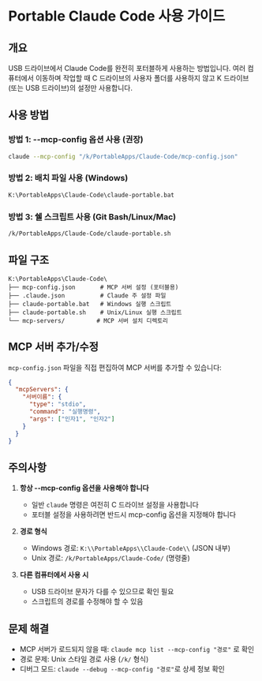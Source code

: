 # Portable Claude Code 사용 가이드

## 개요
USB 드라이브에서 Claude Code를 완전히 포터블하게 사용하는 방법입니다.
여러 컴퓨터에서 이동하며 작업할 때 C 드라이브의 사용자 폴더를 사용하지 않고 
K 드라이브(또는 USB 드라이브)의 설정만 사용합니다.

## 사용 방법

### 방법 1: --mcp-config 옵션 사용 (권장)
```bash
claude --mcp-config "/k/PortableApps/Claude-Code/mcp-config.json"
```

### 방법 2: 배치 파일 사용 (Windows)
```cmd
K:\PortableApps\Claude-Code\claude-portable.bat
```

### 방법 3: 쉘 스크립트 사용 (Git Bash/Linux/Mac)
```bash
/k/PortableApps/Claude-Code/claude-portable.sh
```

## 파일 구조
```
K:\PortableApps\Claude-Code\
├── mcp-config.json       # MCP 서버 설정 (포터블용)
├── .claude.json          # Claude 주 설정 파일
├── claude-portable.bat   # Windows 실행 스크립트
├── claude-portable.sh    # Unix/Linux 실행 스크립트
└── mcp-servers/         # MCP 서버 설치 디렉토리
```

## MCP 서버 추가/수정
`mcp-config.json` 파일을 직접 편집하여 MCP 서버를 추가할 수 있습니다:

```json
{
  "mcpServers": {
    "서버이름": {
      "type": "stdio",
      "command": "실행명령",
      "args": ["인자1", "인자2"]
    }
  }
}
```

## 주의사항
1. **항상 --mcp-config 옵션을 사용해야 합니다**
   - 일반 `claude` 명령은 여전히 C 드라이브 설정을 사용합니다
   - 포터블 설정을 사용하려면 반드시 mcp-config 옵션을 지정해야 합니다

2. **경로 형식**
   - Windows 경로: `K:\\PortableApps\\Claude-Code\\` (JSON 내부)
   - Unix 경로: `/k/PortableApps/Claude-Code/` (명령줄)

3. **다른 컴퓨터에서 사용 시**
   - USB 드라이브 문자가 다를 수 있으므로 확인 필요
   - 스크립트의 경로를 수정해야 할 수 있음

## 문제 해결
- MCP 서버가 로드되지 않을 때: `claude mcp list --mcp-config "경로"` 로 확인
- 경로 문제: Unix 스타일 경로 사용 (`/k/` 형식)
- 디버그 모드: `claude --debug --mcp-config "경로"`로 상세 정보 확인